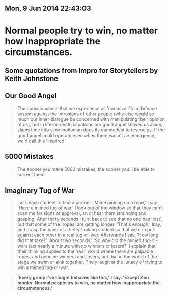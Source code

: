 ## Mon, 9 Jun 2014 22:43:03 

# Normal people try to win, no matter how inappropriate the circumstances.
## Some quotations from Impro for Storytellers by Keith Johnstone

## Our Good Angel
>The consciousness that we experience as 'ourselves' is a defence system against the intrusions of other people (why else would so much our inner dialogue be concerned with manipulating their opinion of us), but in life-or-death situations our good angel shoves us aside, slams time into slow motion an does its damnedest to rescue us.  If the good angel could operate even when there wasn't an emergency, we'd call this 'inspired.' 

## 5000 Mistakes
>The sooner you make 5000 mistakes, the sooner you'll be able to correct them.

## Imaginary Tug of War
>I ask each student to find a partner.
>'Mime picking up a rope,' I say. 'Have a mimed tug of war.'
>I look out of the window so that they can't scan me for signs of approval, an di hear them strainging and gasping. After thirty seconds I turn back to see that no one has 'lost', but that some of the 'ropes' are getting longer.
>'That's enough,' Isay, and grasp the hand of a hefty-looking student so that we can pull against each other in a real tug-o'-war. Afterwards I say, 'How long did that take?'
>'About two seconds.'
>'So why did the mimed tug-o'-wars last nearly a minute with no winners or losers?'
>I explain that their thinking applies to the 'real' world where there are palpable ropes, and genuine winners and losers, but that in the world of the stage we swim or sink together.
>Theiy laugh at the lunacy of trying to win a mimed tug-o'-war.

>**'Every group I've taught behaves like this,' I say. 'Except Zen monks.  Normal people try to win, no matter how inappropriate the circumstances.'**
